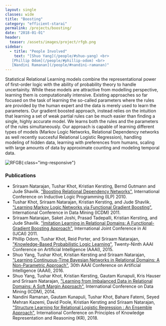 ```yaml
---
layout: single
classes: wide
title: "Boosting"
category: "efficient-starai"
permalink: /projects/boosting/
date: "2018-01-01"
header:
  teaser: /assets/images/project/rfgb.png
sidebar:
  - title: "People Involved"
    text: "[Shuo Yang](/people/#shuo-yang) <br>
   [Phillip Odom](/people/#phillip-odom) <br>
   [Nandini Ramanan](/people/#nandini-ramanan)"
---
```


Statistical Relational Learning models combine the representational power of  first-order logic with the ability of probability theory to handle uncertainity. While these models are  attractive from modelling perspective, learning them is computationally intensive. Existing approaches so far focused on the task of learning the so-called parameters where the rules are provided by the human expert and the data is merely used to learn the parameters. Our gradient boosted approach, instead relies on the intuition that learning a set of weak partial rules can be much easier than finding a single, highly accurate model. We learns both the rules and the parameters of the rules simultaneously. Our approach is capable of learning different types of models (Markov Logic Networks, Relational Dependency networks as well recently succesful Relational Logistic Regression), handling modeling of hidden data, learning with preferences from humans, scaling with large amounts of data by approximate counting and modeling temporal data.

![RFGB](/assets/images/project/rfgb.png){:class="img-responsive"}

### Publications
* Sriraam Natarajan, Tushar Khot, Kristian Kersting, Bernd Gutmann and Jude Shavlik. ["Boosting Relational Dependency Networks"](http://utdallas.edu/~sxn177430/Papers/boosting10ilp.pdf), International Conference on Inductive Logic Programming (ILP) 2010.
* Tushar Khot, Sriraam Natarajan, Kristian Kersting, and Jude Shavlik. ["Learning Markov Logic Networks via Functional Gradient Boosting"](http://ftp.cs.wisc.edu/machine-learning/shavlik-group/khot.icdm11.pdf), International Conference in Data Mining (ICDM) 2011.
* Sriraam Natarajan, Saket Joshi, Prasad Tadepalli, Kristian Kersting, and Jude Shavlik. ["Imitation Learning in Relational Domains: A Functional-Gradient Boosting Approach"](http://utdallas.edu/~sxn177430/Papers/ijcai11_imitation_learning.pdf), International Joint Conference in AI (IJCAI) 2011.
* Phillip Odom, Tushar Khot, Reid Porter, and Sriraam Natarajan, ["Knowledge-Based Probabilistic Logic Learning"](http://utdallas.edu/~sxn177430/Papers/KBPLM.pdf), Twenty-Ninth AAAI Conference on Artificial Intelligence (AAAI), 2015.
* Shuo Yang, Tushar Khot, Kristian Kersting and Sriraam Natarajan, ["Learning Continuous-Time Bayesian Networks in Relational Domains: A Non-Parametric Approach"](http://utdallas.edu/~sxn177430/Papers/RCTBN.pdf), 30th AAAI Conference on Artificial Intelligence (AAAI), 2016.
* Shuo Yang, Tushar Khot, Kristian Kersting, Gautam Kunapuli, Kris Hauser and Sriraam Natarajan, ["Learning from Imbalanced Data in Relational Domains: A Soft Margin Approach"](http://utdallas.edu/~sxn177430/Papers/RCTBN.pdf), International Conference on Data Mining (ICDM), 2014.
* Nandini Ramanan, Gautam Kunapuli, Tushar Khot, Bahare Fatemi, Seyed Mehran Kazemi, David Poole, Kristian Kersting and Sriraam Natarajan, ["Structure Learning for Relational Logistic Regression : An Ensemble Approach"](http://arxiv.org/abs/1808.02123), International Conference on Principles of Knowledge Representation and Reasoning (KR), 2018.
